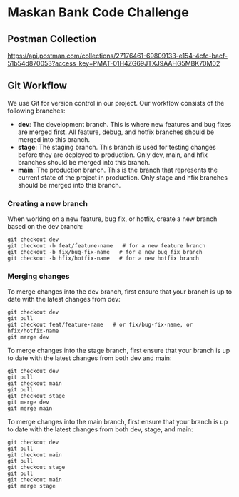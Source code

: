 # Maskan Bank Code Challenge

## Postman Collection

https://api.postman.com/collections/27176461-69809133-e154-4cfc-bacf-51b54d870053?access_key=PMAT-01H4ZG69JTXJ9AAHG5MBK70M02

## Git Workflow

We use Git for version control in our project. Our workflow consists of the following branches:

- **dev**: The development branch. This is where new features and bug fixes are merged first. All feature, debug, and hotfix
  branches should be merged into this branch.
- **stage**: The staging branch. This branch is used for testing changes before they are deployed to production. Only dev,
  main, and hfix branches should be merged into this branch.
- **main**: The production branch. This is the branch that represents the current state of the project in production. Only
  stage and hfix branches should be merged into this branch.

### Creating a new branch

When working on a new feature, bug fix, or hotfix, create a new branch based on the dev branch:

```
git checkout dev
git checkout -b feat/feature-name   # for a new feature branch
git checkout -b fix/bug-fix-name   # for a new bug fix branch
git checkout -b hfix/hotfix-name   # for a new hotfix branch
```

### Merging changes

To merge changes into the dev branch, first ensure that your branch is up to date with the latest changes from dev:

```
git checkout dev
git pull
git checkout feat/feature-name   # or fix/bug-fix-name, or hfix/hotfix-name
git merge dev
```

To merge changes into the stage branch, first ensure that your branch is up to date with the latest changes from both
dev and main:

```
git checkout dev
git pull
git checkout main
git pull
git checkout stage
git merge dev
git merge main
```

To merge changes into the main branch, first ensure that your branch is up to date with the latest changes from both
dev, stage, and main:

```
git checkout dev
git pull
git checkout main
git pull
git checkout stage
git pull
git checkout main
git merge stage
```